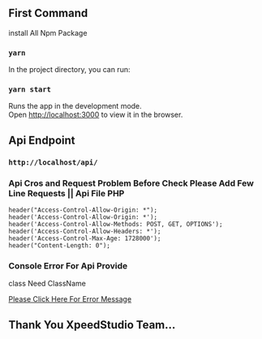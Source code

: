 
## First Command 

install All Npm Package 
### `yarn`

In the project directory, you can run:
### `yarn start`

Runs the app in the development mode.\
Open [http://localhost:3000](http://localhost:3000) to view it in the browser.


## Api Endpoint

### `http://localhost/api/`


### Api  Cros and Request Problem Before Check  Please Add Few Line Requests || Api File PHP

```
header("Access-Control-Allow-Origin: *");
header('Access-Control-Allow-Origin: *');
header('Access-Control-Allow-Methods: POST, GET, OPTIONS');
header('Access-Control-Allow-Headers: *');
header('Access-Control-Max-Age: 1728000');
header("Content-Length: 0");

```

### Console  Error For Api Provide 

class  Need ClassName

[Please Click Here For Error Message](http://i.prntscr.com/F6ti0iFNR6mI-iYHjrD3jg.png)


## Thank You XpeedStudio Team...
